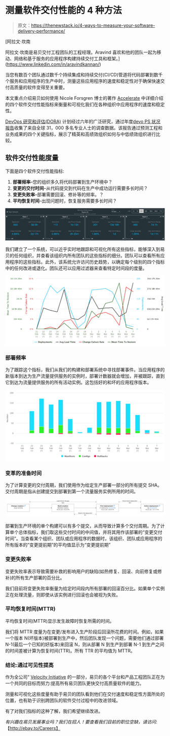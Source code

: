 # 测量软件交付性能的 4 种方法

> 原文：<https://thenewstack.io/4-ways-to-measure-your-software-delivery-performance/>

[](https://www.linkedin.com/in/aravindkannan/)

 [阿拉文·坎南

阿拉文·坎南是易贝交付工程团队的工程经理。Aravind 喜欢和他的团队一起为移动、网络和基于服务的应用程序构建持续交付工具和框架。](https://www.linkedin.com/in/aravindkannan/) [](https://www.linkedin.com/in/aravindkannan/)

当您有数百个团队通过数千个持续集成和持续交付(CI/CD)管道将代码部署到数千个服务和应用程序的生产中时，测量这些应用程序的速度和稳定性对于确保快速交付高质量的软件变得至关重要。

本文重点介绍易贝如何使用 Nicole Forsgren 博士的著作 [Accelerate](https://www.ebay.com/sch/i.html?_nkw=9781942788331) 中详细介绍的四个软件交付性能指标来衡量和可视化我们在各种组织中应用程序的速度和稳定性。

[DevOps 研究和评估(DORA)](https://www.devops-research.com/research.html) 计划经过六年的广泛研究，通过年度[devo PS 状况报告](https://www.devops-research.com/research.html#reports)收集了来自全球 31，000 多名专业人士的调查数据。该报告通过预测工程和业务成果的四个关键指标，展示了精英和高绩效组织如何与中低绩效组织进行比较。

## 软件交付性能度量

下面是四个软件交付性能指标:

1.  **部署频率**–您的组织多久将代码部署到生产环境中？
2.  **变更的交付时间**–从代码提交到代码在生产中成功运行需要多长时间？
3.  **变更失败率**–部署需要回滚、修补等的频率。？
4.  **平均恢复时间**–出现问题时，恢复服务需要多长时间？

![](img/7fa9dfa7a310d757de5b8cd731198c88.png)

我们建立了一个系统，可以近乎实时地跟踪和可视化所有这些指标，能够深入到易贝的任何组织，并查看该组织内所有团队的这些指标的细分。团队可以查看所有应用程序的这些指标。此外，该系统允许访问历史趋势，以确定每个级别的四个指标中的任何改进或退化。团队还可以应用过滤器来查看特定时间段的度量。

![](img/be911f13ff22924b4c44e599f785fbca.png)

### 部署频率

为了跟踪这个指标，我们从我们的构建和部署系统中寻找部署事件。当应用程序的新版本到达为生产流量提供服务的实例时，部署计数器就会增加，并被跟踪，直到它到达为流量提供服务的所有活动实例。这包括好的和坏的应用程序版本。

![](img/07d6c2e0b25ce8a2f0dde94ed360bbae.png)

### 变革的准备时间

为了计算变更的交付周期，我们使用作为给定生产部署一部分的所有提交 SHA。交付周期是指从创建提交到部署到第一个流量服务实例所用的时间。

![](img/510d7622bac871622eac74a12fd1493d.png)

部署到生产环境的单个构建可以有多个提交，从而导致计算多个交付周期。为了计算单个总体指标，我们取这些交付时间的中间值，并将其用作该部署的“变更交付时间”。当查看某个组织、团队或应用程序的数据时，该组织、团队或应用程序的所有版本的“变更提前期”的平均值显示为“变更提前期”

### 变更失败率

变更失败率表示导致需要补救的影响用户的缺陷(如热修复、回滚、向前修复或修补)的所有生产部署的百分比。

我们目前将变更失败率衡量为给定时间段内所有部署的回滚百分比。如果单个实例正在处理流量，则即使从该实例进行回滚也会被视为失败。

### 平均恢复时间(MTTR)

平均恢复时间(MTTR)显示发生故障时恢复所需的时间。

我们将 MTTR 度量为在变更/发布进入生产阶段后回滚所花费的时间。例如，如果一个版本 N(坏版本)被部署到生产中，然后团队发现一个问题，需要他们通过部署 N-1(最后一个已知的好版本)来回滚 N，则从部署 N 到生产到部署 N-1 到生产之间的时间差被计算为恢复时间(TTR)。所有 TTR 的平均值为 MTTR。

### 结论:通过可见性提高

作为全公司“ [Velocity Initiative](https://youtu.be/kzdTsEd3NbM) 的一部分，易贝的各个平台和产品工程团队正在为一个共同的目标而努力:提高所有易贝团队更快交付高质量软件的能力。

测量和可视化这些度量有助于易贝的团队看到他们在交付速度和稳定性方面所处的位置，也有助于识别跨团队的软件交付过程中的改进领域。

有了对我们指标的这种了解，我们希望继续改进。

*有兴趣在易贝发展事业吗？我们在招人！要查看我们目前的职位空缺，请访问:*【http://ebay.to/Careers】

*<svg xmlns:xlink="http://www.w3.org/1999/xlink" viewBox="0 0 68 31" version="1.1"><title>Group</title> <desc>Created with Sketch.</desc></svg>*